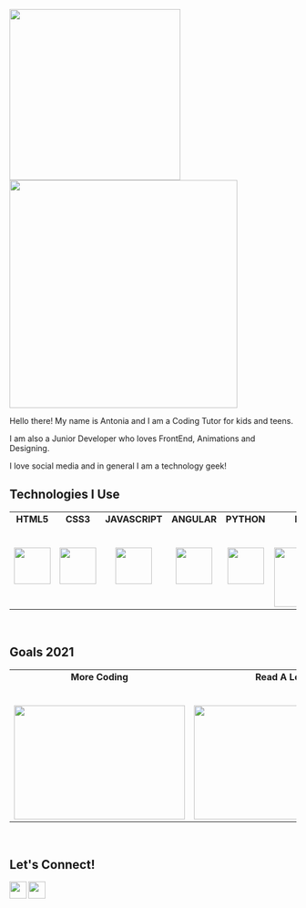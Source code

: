 <p>
  <img src="https://media.giphy.com/media/CWG1H72D2Ubug/giphy.gif" width="300px">
  <img src="" width="400px"></p>

Hello there! My name is Antonia and I am a Coding Tutor for kids and teens.

I am also a Junior Developer who loves FrontEnd, Animations and Designing.

I love social media and in general I am a technology geek!

## Technologies I Use

<table>
  <tbody>
    <tr valign="top">
      <td width="15%" align="center">
        <span><strong>HTML5</strong></span><br><br><br>
        <img height="64px" src="https://cdn.svgporn.com/logos/html-5.svg">
      </td>
      <td width="15%" align="center">
        <span><strong>CSS3</strong></span><br><br><br>
        <img height="64px" src="https://cdn.svgporn.com/logos/css-3.svg">
      </td>
      <td width="15%" align="center">
        <span><strong>JAVASCRIPT</strong></span><br><br><br>
        <img height="64px" src="https://cdn.svgporn.com/logos/javascript.svg">
      </td>
      <td width="15%" align="center">
        <span><strong>ANGULAR</strong></span><br><br><br>
        <img height="64px" src="https://cdn.svgporn.com/logos/angular-icon.svg">
      </td>
      <td width="15%" align="center">
        <span><strong>PYTHON</strong></span><br><br><br>
        <img height="64px" src="https://cdn.svgporn.com/logos/python.svg">
      </td>
            <td width="15%" align="center">
        <span><strong>LUA</strong></span><br><br><br>
        <img width="104px" src="https://upload.wikimedia.org/wikipedia/commons/thumb/c/cf/Lua-Logo.svg/1200px-Lua-Logo.svg.png">
      </td>
      </tbody>
</table>
<br>

## Goals 2021

<table>
  <tbody>
    <tr valign="top">
      <td width="20%" align="center">
        <span><strong>More Coding</strong></span><br><br><br>
        <img height="200px" src="https://media.giphy.com/media/JZ40cnfnN11KycrvMF/giphy.gif" width="300px">
      </td>
      <td width="20%" align="center">
        <span><strong>Read A Lot</strong></span><br><br><br>
        <img height="200px" src="https://media.giphy.com/media/VDdh2wgmzsXAc7FCd7/giphy.gif" width="300px">
      </td>
      <td width="20%" align="center">
        <span><strong>Meet New People</strong></span><br><br><br>
        <img height="200px" src="https://media.giphy.com/media/QKTJCw6gXL2Tm5ytVU/giphy.gif" width="300px">
      </td>
      </tbody>
</table>

<br>

## Let's Connect! 

  <a href="https://codepen.io/antoniasymeonidou">
    <img align="left" width="30px" src="http://cdn.onlinewebfonts.com/svg/img_336066.png" />
  </a>
  <a href="https://twitter.com/NanouuSymeon">
    <img align="left" width="30px" src="https://cdn.svgporn.com/logos/twitter.svg" />
  </a>




